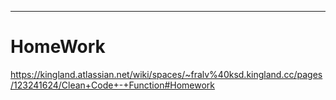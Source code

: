 ---

#  HomeWork

https://kingland.atlassian.net/wiki/spaces/~fralv%40ksd.kingland.cc/pages/123241624/Clean+Code+-+Function#Homework
